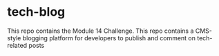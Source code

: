 # tech-blog
This repo contains the Module 14 Challenge. This repo contains a CMS-style blogging platform for developers to publish and comment on tech-related posts

